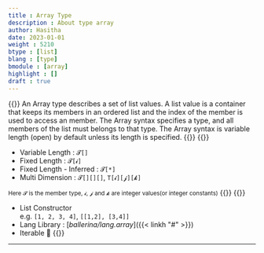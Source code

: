 ```yaml
---
title : Array Type
description : About type array
author: Hasitha
date: 2023-01-01
weight : 5210
btype : [list]
blang : [type]
bmodule : [array]
highlight : []
draft : true
---
```

{{<md class="summary">}} 
An Array type describes a set of list values. A list value is a container that keeps its members in an ordered list and the index of the member is used to access an member. The Array syntax specifies a type, and all members of the list must belongs to that type. The Array syntax is variable length (open) by default unless its length is specified. 
{{</md>}}
{{<md class="syntax">}}
* Variable Length :  `𝓣[]`
* Fixed Length :  `𝓣[𝓲]`
* Fixed Length - Inferred :  `𝓣[*]`
* Multi Dimension :  `𝓣[][][]`, `T[𝓲][𝓳][𝓴]`

<small>Here 𝓣 is the member type, 𝓲, 𝓳 and 𝓴 are integer values(or integer constants)</small>
{{</md>}}
{{<md class="tldr">}}
* List Constructor<br> e.g. `[1, 2, 3, 4]`, `[[1,2], [3,4]]`
* Lang Library : [*ballerina/lang.array*]({{< linkh "#" >}})
* Iterable 🔁
{{</md>}}

<!--more-->
<hr>
